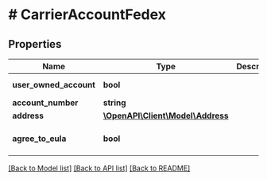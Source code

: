 # # CarrierAccountFedex

## Properties

Name | Type | Description | Notes
------------ | ------------- | ------------- | -------------
**user_owned_account** | **bool** |  | [default to true]
**account_number** | **string** |  | [optional]
**address** | [**\OpenAPI\Client\Model\Address**](Address.md) |  | [optional]
**agree_to_eula** | **bool** |  | [optional] [default to false]

[[Back to Model list]](../../README.md#models) [[Back to API list]](../../README.md#endpoints) [[Back to README]](../../README.md)
